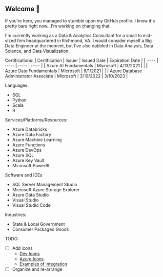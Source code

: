 ## Welcome 👋

If you're here, you managed to stumble upon my GitHub profile. I know it's pretty bare right now...I'm working on changing that. 

I'm currently working as a Data & Analytics Consultant for a small to mid-sized firm headquartered in Richmond, VA. I would consider myself a Big Data Engineer at the moment, but I've also dabbled in Data Analysis, Data Science, and Data Visualization. 

Certifications:
| Certification | Issuer | Issued Date | Expiration Date |
| :---- | :---- | :---- | :---- |
| Azure AI Fundamentals | Microsoft | 4/13/2021 | | 
| Azure Data Fundamentals | Microsoft | 6/1/2021 | |
| Azure Database Administrator Associate | Microsoft | 3/10/2022 | 3/10/2023 |

Languages:
- SQL
- Python
- Scala
- R

Services/Platforms/Resources:
- Azure Databricks
- Azure Data Factory 
- Azure Machine Learning
- Azure Functions
- Azure DevOps
- Azure SQL
- Azure Key Vault
- Microsoft PowerBI

Software and IDEs
- SQL Server Management Studio
- Microsoft Azure Storage Explorer
- Azure Data Studio
- Visual Studio
- Visual Studio Code

Industries:
- State & Local Government
- Consumer Packaged Goods


TODO:
- [ ] Add icons
  - [Dev Icons](https://github.com/devicons/devicon)
  - [Azure Icons](https://github.com/David-Summers/Azure-Design)
  - [Examples of integration](https://github.com/abhisheknaiidu/abhisheknaiidu/blob/master/README.md?plain=1)
- [ ] Organize and re-arrange
